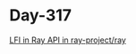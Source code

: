 # Day-317

[LFI in Ray API in ray-project/ray](https://huntr.com/bounties/5039c045-f986-4cbc-81ac-370fe4b0d3f8/)
